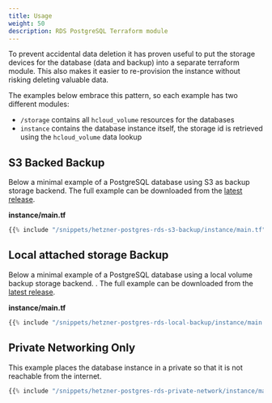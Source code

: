 ```yaml
---
title: Usage
weight: 50
description: RDS PostgreSQL Terraform module
---
```


To prevent accidental data deletion it has proven useful to put the storage devices for the database (data and backup) into a separate terraform module. This also makes it easier to re-provision the instance without risking deleting valuable data.

The examples below embrace this pattern, so each example has two different modules:

* `/storage` contains all `hcloud_volume` resources for the databases
* `instance` contains the database instance itself, the storage id is retrieved using the `hcloud_volume` data lookup

## S3 Backed Backup

Below a minimal example of a PostgreSQL database using S3 as backup storage backend. The full example can be downloaded from the [latest release](https://github.com/pellepelster/solidblocks/releases/latest/).

**instance/main.tf**

```terraform
{{% include "/snippets/hetzner-postgres-rds-s3-backup/instance/main.tf" %}}
```

## Local attached storage Backup

Below a minimal example of a PostgreSQL database using a local volume backup storage backend. . The full example can be downloaded from the [latest release](https://github.com/pellepelster/solidblocks/releases/latest/).

**instance/main.tf**

```terraform
{{% include "/snippets/hetzner-postgres-rds-local-backup/instance/main.tf" %}}
```


## Private Networking Only
This example places the database instance in a private so that it is not reachable from the internet.

```terraform
{{% include "/snippets/hetzner-postgres-rds-private-network/instance/main.tf" %}}
```

